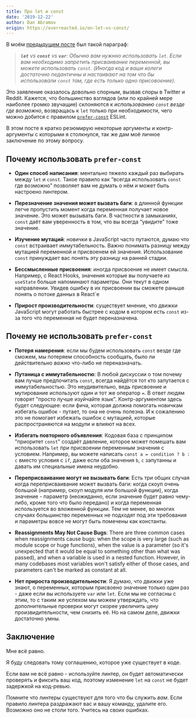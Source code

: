 ```yaml
---
title: Про let и const
date: '2019-12-22'
author: Dan Abramov
origin: https://overreacted.io/on-let-vs-const/
---
```


В моём [предыдущем посте](https://overreacted.io/what-is-javascript-made-of/) был такой параграф:

>_**`let`** vs **`const`** vs **`var`**: Обычно вам нужнно использовать `let`. Если вам необходимо запретить присваивание переменной, вы можете использовать `const`. (Иногда код и ваши колеги достаточно педантичны и настаивают на том что бы использовали `const` там, где есть только одно присовоение)._

Это заявление оказалось довольно спорным, вызвав споры в Twitter и Reddit. Кажется, что большинство взглядов (или по крайней мере наиболее громко звучащие) склоняются к _использованию `const` везде где возможно_, возвращась к `let` только при необходимости, чего можно добится с правилом [`prefer-const`](https://eslint.org/docs/rules/prefer-const) ESLint. 

В этом посте я кратко резюмирую некоторые аргументы и контр-аргументы с которыми я столкнулся, так же дам моё личное заключение по этому вопросу.

## Почему использовать `prefer-const`
* **Один способ написания**: ментально тяжело каждый раз выбирать между `let` и `const`. Такое правило как “всегда использовать `const` где возможно” позволяет вам не думать о нём и может быть настроено линтером.

* **Перезначение значения может вызвать баги**: в длинной функции легче пропустить момент когда переменная получает новое значение.  Это может вызывать баги. В частности в замыканиях, `const` даёт вам уверенность в том, что вы всегда “увидите” тоже значение.

* **Изучение мутаций**: новички в JavaScript часто путаются, думаю что `const` встраивает иммутабельность. Важно понимать разницу между мутацией переменной и присвоенем ей значения. Использование `const` принуждает вас понять эту разницу на ранней стадии.

* **Бессмысленные присвоения**: иногда присвоение не имеет смысла. Например, с React Hooks, значения которые вы получаете из `useState` больше напоминают параметры. Они текут в одном направлении. Увидев ошибку в их присвоении вы сможете раньше понять о потоке данных в React`е

* **Прирост производительности**: существует мнение, что движки JavaScript могут работать быстрее с кодом в котором есть `const` из-за того что переменная не будет переназначена.


## Почему не использовать `prefer-const`

* **Потеря намерения**: если мы будем использовать `const` везде где cможем, мы потеряем способность сообщать, было ли действительно *важно* что-либо не переназначать.


* **Путаница с иммутабельностю**: В любой дискуссии о том почему вам лучше предпочитать `const`, всегда найдётся тот кто запутается с иммутабельностью. Это неудивительно, ведь присвоение и мутирование используют один и тот же оператор `=`. В ответ людям говорят "просто лучше изуйчайте язык". Контр-аргументом здесь будет следующее: если фича, которая должна помогать новичкам избегать ошибок - путает, то она не очень полезна. И к сожалению это не помогает избежать ошибок с мутацией, которые распространяются на модули и влияют на всех.


* **Избегать повторного объявления**: Кодовая база с принципом "приоритет `const`" создаёт давление, которое может помешать вам использовать `let` при присвоении переменным значения с условием. Например, вы можете написать `const a = condition ? b : c` вместо условия с `if`, даже если оба значения `b`, `c` запутанны и давать им специальные имена неудобно.

* **Переприсваивание могут не вызывать баги**: Есть три общих случая когда переприсваивание может вызвать баги: когда скоуп очень большой (например, скоуп модуля или большой функции), когда значение - параметр (неожиданно, если значение будет равно чему-либо, кроме того что было передано) и когда переменная используется во вложенной функции. Тем не менее, во многих случаях большинство переменных не подходят под эти требования и параметры вовсе не могут быть помечены как константы.

* **Reassignments May Not Cause Bugs**: There are three common cases when reassignments cause bugs: when the scope is very large (such as module scope or huge functions), when the value is a parameter (so it's unexpected that it would be equal to something other than what was passed), and when a variable is used in a nested function. However, in many codebases most variables won't satisfy either of those cases, and parameters can't be marked as constant at all.

* **Нет прироста производительности**: Я думаю, что движки уже знают, о переменных, которым присвоено значение только один раз - даже если вы используете `var` или `let`. Если мы не согласны с этим, то с таким же успехом мы можем утверждать, что дополнительные проверки могут скорее *увеличить* цену произвидительности, чем снизить её. Но на самом деле, движки достаточно умны.

## Заключение

Мне всё равно.

Я буду следовать тому соглашению, которое уже существует в коде.

Если вам не всё равно - используйте линтер, он будет автоматически проверять и фиксить ваш код, поэтому изменение `let` на `const` не будет задержкой на код-ревью.

Помните что линтеры существуют для того что бы служить *вам*. Если правило линтера раздражают вас и вашу команду, удалите его. Возможно оно не столи того. Учитесь на своих ошибках.


